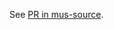 <!--- Replace the ?? with the appropiate pull request number in musubi-source.
      Make it a draft PR, and add it to review, once the musubi-source PR has
      been merged, such that this branch refers to a commit on the main branch
      of musubi-source before merging!
 -->
See [PR in mus-source](https://github.com/apes-suite/musubi-source/pull/??).
